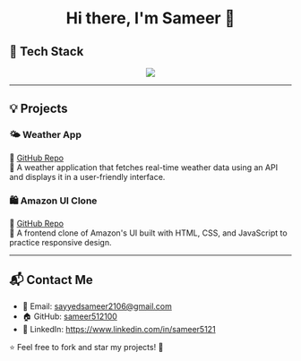<h1 align="center">Hi there, I'm Sameer 👋</h1>
<p align="center">
  <a href="https://github.com/sayyedsameer6280">
  </a>
</p>



## 🚀 **Tech Stack**
<p align="center">
  <img src="https://skillicons.dev/icons?i=cpp,js,react,nodejs,express,mongodb,html,css,git,github,python" />
</p>

---

## 💡 **Projects**
### 🌤️ Weather App  
🔗 [GitHub Repo](https://github.com/sameer512100/weather-app)  
📌 A weather application that fetches real-time weather data using an API and displays it in a user-friendly interface.

### 🛍️ Amazon UI Clone  
🔗 [GitHub Repo](https://github.com/sameer512100/Amazon-UI-Clone)  
📌 A frontend clone of Amazon's UI built with HTML, CSS, and JavaScript to practice responsive design.

---

## 📬 **Contact Me**
- 📧 Email: sayyedsameer2106@gmail.com  
- 🏠 GitHub: [sameer512100](https://github.com/sameer512100)  
- 💼 LinkedIn: https://www.linkedin.com/in/sameer5121

⭐ Feel free to fork and star my projects! 🚀
